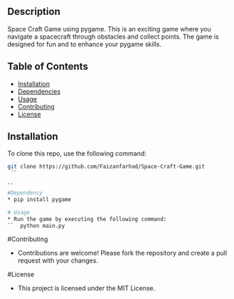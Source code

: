 

## Description
Space Craft Game using pygame. This is an exciting game where you navigate a spacecraft through obstacles and collect points. The game is designed for fun and to enhance your pygame skills.

## Table of Contents
- [Installation](#installation)
- [Dependencies](#dependencies)
- [Usage](#usage)
- [Contributing](#contributing)
- [License](#license)

## Installation
To clone this repo, use the following command:

```bash
git clone https://github.com/Faizanfarhad/Space-Craft-Game.git
 ``

``
#Dependency
* pip install pygame

# Usage
* Run the game by executing the following command:
``  python main.py
   ```


#Contributing
* Contributions are welcome! Please fork the repository and create a pull request with your changes.

#License
* This project is licensed under the MIT License.

